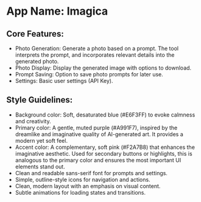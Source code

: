 # **App Name**: Imagica

## Core Features:

- Photo Generation: Generate a photo based on a prompt. The tool interprets the prompt, and incorporates relevant details into the generated photo.
- Photo Display: Display the generated image with options to download.
- Prompt Saving: Option to save photo prompts for later use.
- Settings: Basic user settings (API Key).

## Style Guidelines:

- Background color: Soft, desaturated blue (#E6F3FF) to evoke calmness and creativity.
- Primary color: A gentle, muted purple (#A991F7), inspired by the dreamlike and imaginative quality of AI-generated art. It provides a modern yet soft feel.
- Accent color: A complementary, soft pink (#F2A7B8) that enhances the imaginative aesthetic. Used for secondary buttons or highlights, this is analogous to the primary color and ensures the most important UI elements stand out.
- Clean and readable sans-serif font for prompts and settings.
- Simple, outline-style icons for navigation and actions.
- Clean, modern layout with an emphasis on visual content.
- Subtle animations for loading states and transitions.